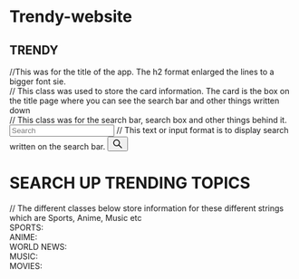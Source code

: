 # Trendy-website
<!DOCTYPE html>
<html lang="en">

<head>
  <meta charset="UTF-8">
  <meta name="viewport" content="width=device-width, initial-scale=1.0">
  <title>Trending app</title>
  <h2>TRENDY</h2> //This was for the title of the app. The h2 format enlarged the lines to a bigger font sie.
  <link rel="preconnect" href="https://fonts.gstatic.com">
  <link href="https://fonts.googleapis.com/css2?family=Open+Sans&display=swap" rel="stylesheet">
  <link rel="stylesheet" href="./style.css">
  <script src="./script.js" defer></script>
</head>

<body>
  <div class="card"> // This class was used to store the card information. The card is the box on the title page where you can see the search bar and other things written down
    <div class="search"> // This class was for the search bar, search box and other things behind it.
      <input type="text" class="search-bar" placeholder="Search"> // This text or input format is to display search written on the search bar.
      <button><svg stroke="currentColor" fill="currentColor" stroke-width="0" viewBox="0 0 1024 1024" height="1.5em"
          width="1.5em" xmlns="http://www.w3.org/2000/svg">
          <path
            d="M909.6 854.5L649.9 594.8C690.2 542.7 712 479 712 412c0-80.2-31.3-155.4-87.9-212.1-56.6-56.7-132-87.9-212.1-87.9s-155.5 31.3-212.1 87.9C143.2 256.5 112 331.8 112 412c0 80.1 31.3 155.5 87.9 212.1C256.5 680.8 331.8 712 412 712c67 0 130.6-21.8 182.7-62l259.7 259.6a8.2 8.2 0 0 0 11.6 0l43.6-43.5a8.2 8.2 0 0 0 0-11.6zM570.4 570.4C528 612.7 471.8 636 412 636s-116-23.3-158.4-65.6C211.3 528 188 471.8 188 412s23.3-116.1 65.6-158.4C296 211.3 352.2 188 412 188s116.1 23.2 158.4 65.6S636 352.2 636 412s-23.3 116.1-65.6 158.4z">
          </path>
        </svg></button>
    </div>
    <div class="weather loading">
      <h1 class="World">SEARCH UP TRENDING TOPICS </h1>
      <div class="flex">
        <img src="https://openweathermap.org/img/wn/04n.png" alt="" class="icon" />
      </div>
      // The different classes below store information for these different strings which are Sports, Anime, Music etc
      <div class="Sports">SPORTS:</div>
      <div class="wind">ANIME:</div>
      <div class="wind">WORLD NEWS:</div>
      <div class="wind">MUSIC:</div>
      <div class="movies">MOVIES:</div>
    </div>
  </div>
</body>

</html>
